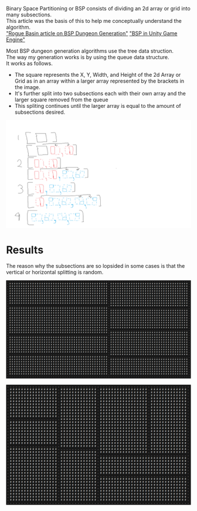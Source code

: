 Binary Space Partitioning or BSP consists of dividing an 2d array or grid into many subsections.
<br /> This article was the basis of this to help me conceptually understand the algorithm.<br />
["Rogue Basin article on BSP Dungeon Generation"](https://www.roguebasin.com/index.php/Basic_BSP_Dungeon_generation)
["BSP in Unity Game Engine"](https://medium.com/@guribemontero/dungeon-generation-using-binary-space-trees-47d4a668e2d0)

Most BSP dungeon generation algorithms use the tree data struction.
<br /> The way my generation works is by using the queue data structure. <br /> It works as follows.

* The square represents the X, Y, Width, and Height of the 2d Array or Grid as in an array within a larger array represented by the brackets in the image.
* It's further split into two subsections each with their own array and the larger square removed from the queue
* This spliting continues until the larger array is equal to the amount of subsections desired. 

![](https://github.com/TeMyls/Miscellaneous-/blob/main/BSP%20-%20Binary%20Space%20Partitioning/BSPqueuevisualization.png)

# Results
The reason why the subsections are so lopsided in some cases is that the vertical or horizontal splitting is random.

![](https://github.com/TeMyls/Miscellaneous-/blob/main/BSP%20-%20Binary%20Space%20Partitioning/BSPsubdivisions.PNG)

![](https://github.com/TeMyls/Miscellaneous-/blob/main/BSP%20-%20Binary%20Space%20Partitioning/BSPsubdivisions2.PNG)
